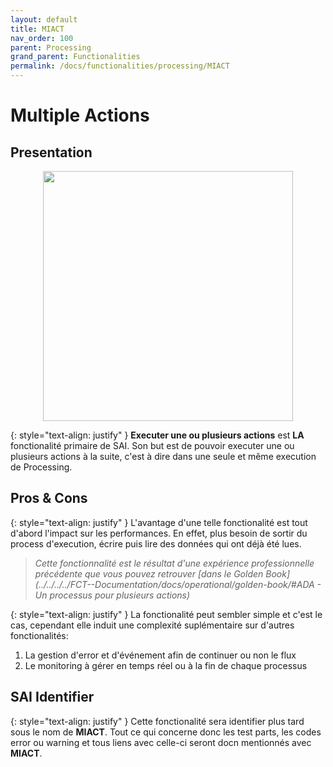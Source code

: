 ```yaml
---
layout: default
title: MIACT
nav_order: 100
parent: Processing
grand_parent: Functionalities
permalink: /docs/functionalities/processing/MIACT
---
```



# Multiple Actions

## Presentation

<p align="center"><img src="../../../assets/img/functions/Functions-Processing-1.png" width="400"></p>

{: style="text-align: justify" }
**Executer une ou plusieurs actions** est **LA** fonctionalité primaire de SAI.
Son but est de pouvoir executer une ou plusieurs actions à la suite, c'est à dire dans une seule et même execution de Processing.


## Pros & Cons

{: style="text-align: justify" }
L'avantage d'une telle fonctionalité est tout d'abord l'impact sur les performances. En effet, plus besoin de sortir du process d'execution, écrire puis lire des données qui ont déjà été lues.
>*Cette fonctionnalité est le résultat d'une expérience professionnelle précédente que vous pouvez retrouver [dans le Golden Book](../../../../FCT--Documentation/docs/operational/golden-book/#ADA - Un processus pour plusieurs actions)*

{: style="text-align: justify" }
La fonctionalité peut sembler simple et c'est le cas, cependant elle induit une complexité suplémentaire sur d'autres fonctionalités:
1. La gestion d'error et d'événement afin de continuer ou non le flux
2. Le monitoring à gérer en temps réel ou à la fin de chaque processus


## SAI Identifier

{: style="text-align: justify" }
Cette fonctionalité sera identifier plus tard sous le nom de **MIACT**. Tout ce qui concerne donc les test parts, les codes error ou warning et tous liens avec celle-ci seront docn mentionnés avec **MIACT**.
